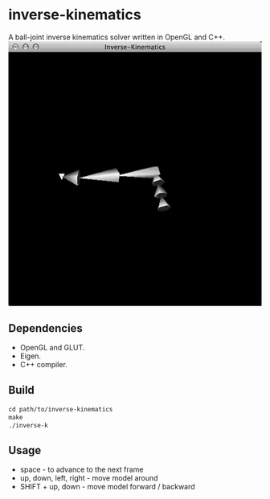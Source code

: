 inverse-kinematics
==================
A ball-joint inverse kinematics solver written in OpenGL and C++. 
![gif-1](img/gif-1.gif?raw=true)

## Dependencies

 * OpenGL and GLUT.
 * Eigen.
 * C++ compiler.

## Build
```
cd path/to/inverse-kinematics
make
./inverse-k
```

## Usage
 * space - to advance to the next frame
 * up, down, left, right - move model around
 * SHIFT + up, down - move model forward / backward
